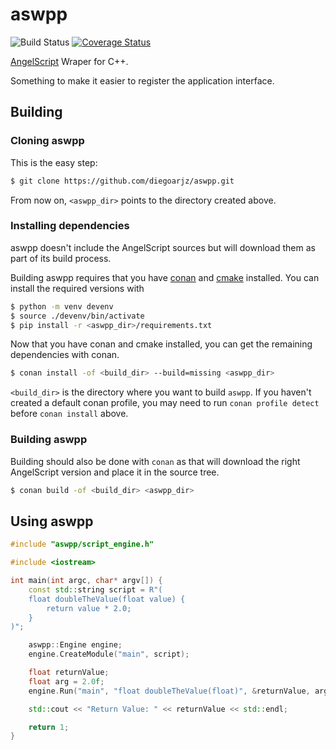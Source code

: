# aswpp

![Build Status](https://github.com/diegoarjz/aswpp/actions/workflows/build.yaml/badge.svg)
[![Coverage Status](https://coveralls.io/repos/github/diegoarjz/aswpp/badge.svg?branch=main)](https://coveralls.io/github/diegoarjz/aswpp?branch=main)

[AngelScript](https://www.angelcode.com/angelscript/) Wraper for C++.

Something to make it easier to register the application interface.

## Building

### Cloning aswpp

This is the easy step:

```sh
$ git clone https://github.com/diegoarjz/aswpp.git
```

From now on, `<aswpp_dir>` points to the directory created above.

### Installing dependencies

aswpp doesn't include the AngelScript sources but will download them as part of
its build process.

Building aswpp requires that you have [conan](https://conan.io/) and
[cmake](https://cmake.org/) installed. You can install the required versions with

```sh
$ python -m venv devenv
$ source ./devenv/bin/activate
$ pip install -r <aswpp_dir>/requirements.txt
```

Now that you have conan and cmake installed, you can get the remaining dependencies with conan.

```sh
$ conan install -of <build_dir> --build=missing <aswpp_dir>
```

`<build_dir>` is the directory where you want to build `aswpp`. If you haven't created a default conan profile, you may need to run `conan profile detect` before `conan install` above.

### Building aswpp

Building should also be done with `conan` as that will download the right AngelScript version and place it in the source tree.

```sh
$ conan build -of <build_dir> <aswpp_dir>
```

## Using aswpp

```cpp
#include "aswpp/script_engine.h"

#include <iostream>

int main(int argc, char* argv[]) {
    const std::string script = R"(
    float doubleTheValue(float value) {
        return value * 2.0;
    }
)";

    aswpp::Engine engine;
    engine.CreateModule("main", script);

    float returnValue;
    float arg = 2.0f;
    engine.Run("main", "float doubleTheValue(float)", &returnValue, arg);

    std::cout << "Return Value: " << returnValue << std::endl;

    return 1;
}
```
